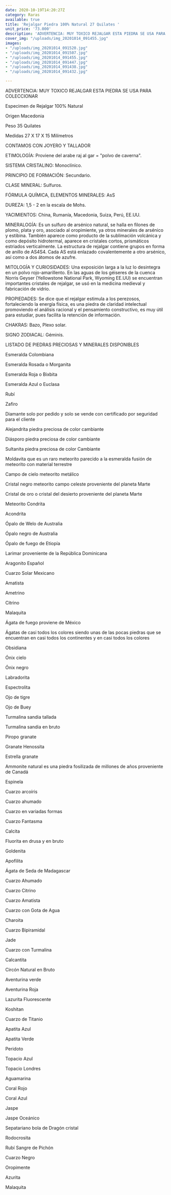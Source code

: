 ```yaml
---
date: 2020-10-19T14:20:27Z
category: Raras
available: true
title: 'Rejalgar Piedra 100% Natural 27 Quilates '
unit_price: '73.000'
description: 'ADVERTENCIA: MUY TOXICO REJALGAR ESTA PIEDRA SE USA PARA COLECCIONAR '
cover_img: "/uploads/img_20201014_091455.jpg"
images:
- "/uploads/img_20201014_091520.jpg"
- "/uploads/img_20201014_091507.jpg"
- "/uploads/img_20201014_091455.jpg"
- "/uploads/img_20201014_091447.jpg"
- "/uploads/img_20201014_091438.jpg"
- "/uploads/img_20201014_091432.jpg"

---
```

ADVERTENCIA: MUY TOXICO REJALGAR ESTA PIEDRA SE USA PARA COLECCIONAR 

Especimen de Rejalgar 100% Natural

Origen Macedonia 

Peso 35 Quilates

Medidas 27 X 17 X 15 Milímetros 

CONTAMOS CON JOYERO Y TALLADOR

ETIMOLOGÍA: Proviene del arabe raj al gar = "polvo de caverna". 

SISTEMA CRISTALINO: Monoclínico.

PRINCIPIO DE FORMACIÓN: Secundario.

CLASE MINERAL: Sulfuros.

FÓRMULA QUÍMICA, ELEMENTOS MINERALES: AsS

DUREZA: 1,5 - 2 en la escala de Mohs.

YACIMIENTOS: China, Rumanía, Macedonia, Suiza, Perú, EE.UU.

MINERALOGÍA: Es un sulfuro de arsénico natural, se halla en filones de plomo, plata y oro, asociado al oropimiente, ya otros minerales de arsénico y estibina. También aparece como producto de la sublimación volcánica y como depósito hidrotermal, aparece en cristales cortos, prismáticos estriados verticalmente. La estructura de rejalgar contiene grupos en forma de anillo de AS4S4. Cada AS está enlazado covalentemente a otro arsénico, así como a dos átomos de azufre.

MITOLOGÍA Y CURIOSIDADES: Una exposición larga a la luz lo desintegra en un polvo rojo-amarillento. En las aguas de los géiseres de la cuenca Norris Geyser (Yellowstone National Park, Wyoming EE.UU) se encuentran importantes cristales de rejalgar, se usó en la medicina medieval y fabricación de vidrio.

PROPIEDADES: Se dice que el rejalgar estimula a los perezosos, fortaleciendo la energía física, es una piedra de claridad intelectual promoviendo el análisis racional y el pensamiento constructivo, es muy útil para estudiar, pues facilita la retención de información.

CHAKRAS: Bazo, Plexo solar.

SIGNO ZODIACAL: Géminis.

LISTADO DE PIEDRAS PRECIOSAS Y MINERALES DISPONIBLES 

Esmeralda Colombiana 

Esmeralda Rosada o Morganita

Esmeralda Roja o Bixbita

Esmeralda Azul o Euclasa 

Rubí 

Zafiro 

Diamante solo por pedido y solo se vende con certificado por seguridad para el cliente

Alejandrita piedra preciosa de color cambiante 

Diásporo piedra preciosa de color cambiante 

Sultanita piedra preciosa de color Cambiante 

Moldavita que es un raro meteorito parecido a la esmeralda fusión de meteorito con material terrestre 

Campo de cielo meteorito metálico 

Cristal negro meteorito campo celeste proveniente del planeta Marte 

Cristal de oro o cristal del desierto proveniente del planeta Marte 

Meteorito Condrita 

Acondrita 

Ópalo de Welo de Australia 

Ópalo negro de Australia 

Ópalo de fuego de Etiopía 

Larimar proveniente de la República Dominicana 

Aragonito Español 

Cuarzo Solar Mexicano 

Amatista 

Ametrino 

Citrino 

Malaquita 

Ágata de fuego proviene de México 

Ágatas de casi todos los colores siendo unas de las pocas piedras que se encuentran en casi todos los continentes y en casi todos los colores 

Obsidiana 

Ónix cielo 

Ónix negro 

Labradorita 

Espectrolita

Ojo de tigre 

Ojo de Buey

Turmalina sandia tallada 

Turmalina sandia en bruto 

Piropo granate 

Granate Henossita

Estrella granate 

Ammonite natural es una piedra fosilizada de millones de años proveniente de Canadá 

Espinela 

Cuarzo arcoíris 

Cuarzo ahumado 

Cuarzo en variadas formas 

Cuarzo Fantasma 

Calcita 

Fluorita en drusa y en bruto 

Goldenita 

Apofilita 

Ágata de Seda de Madagascar 

Cuarzo Ahumado 

Cuarzo Citrino 

Cuarzo Amatista 

Cuarzo con Gota de Agua 

Charoita 

Cuarzo Bipiramidal 

Jade 

Cuarzo con Turmalina

Calcantita

Circón Natural en Bruto

Aventurina verde 

Aventurina Roja

Lazurita Fluorescente 

Koshitan

Cuarzo de Titanio 

Apatita Azul 

Apatita Verde 

Peridoto

Topacio Azul 

Topacio Londres 

Aguamarina

Coral Rojo

Coral Azul 

Jaspe 

Jaspe Oceánico 

Sepatariano bola de Dragón cristal 

Rodocrosita 

Rubí Sangre de Pichón

Cuarzo Negro

Oropimente 

Azurita 

Malaquita